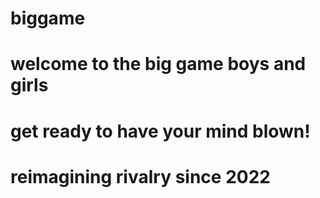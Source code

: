 # biggame
# welcome to the big game boys and girls
# get ready to have your mind blown!
# reimagining rivalry since 2022
